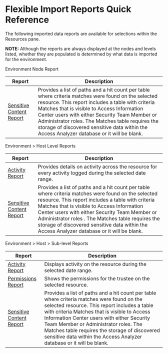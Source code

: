 # Flexible Import Reports Quick Reference

The following imported data reports are available for selections within the Resources pane.

**NOTE:** Although the reports are always displayed at the nodes and levels listed, whether they are
populated is determined by what data is imported for the environment.

Environment Node Report

| Report                                                                                                                                    | Description                                                                                                                                                                                                                                                                                                                                                                                                |
| ----------------------------------------------------------------------------------------------------------------------------------------- | ---------------------------------------------------------------------------------------------------------------------------------------------------------------------------------------------------------------------------------------------------------------------------------------------------------------------------------------------------------------------------------------------------------- |
| [Sensitive Content Report](/docs/accessinformationcenter/12.0/access/informationcenter/resourceaudit/flexibleimports/sensitivecontent.md) | Provides a list of paths and a hit count per table where criteria matches were found on the selected resource. This report includes a table with criteria Matches that is visible to Access Information Center users with either Security Team Member or Administrator roles. The Matches table requires the storage of discovered sensitive data within the Access Analyzer database or it will be blank. |

Environment > Host Level Reports

| Report                                                                                                                                    | Description                                                                                                                                                                                                                                                                                                                                                                                                 |
| ----------------------------------------------------------------------------------------------------------------------------------------- | ----------------------------------------------------------------------------------------------------------------------------------------------------------------------------------------------------------------------------------------------------------------------------------------------------------------------------------------------------------------------------------------------------------- |
| [Activity Report](/docs/accessinformationcenter/12.0/access/informationcenter/resourceaudit/flexibleimports/activity.md)                  | Provides details on activity across the resource for every activity logged during the selected date range.                                                                                                                                                                                                                                                                                                  |
| [Sensitive Content Report](/docs/accessinformationcenter/12.0/access/informationcenter/resourceaudit/flexibleimports/sensitivecontent.md) | Provides a list of paths and a hit count per table where criteria matches were found on the selected resource. This report includes a table with criteria Matches that is visible to Access Information Center users with either Security Team Member or Administrator roles . The Matches table requires the storage of discovered sensitive data within the Access Analyzer database or it will be blank. |

Environment > Host > Sub-level Reports

| Report                                                                                                                                    | Description                                                                                                                                                                                                                                                                                                                                                                                                |
| ----------------------------------------------------------------------------------------------------------------------------------------- | ---------------------------------------------------------------------------------------------------------------------------------------------------------------------------------------------------------------------------------------------------------------------------------------------------------------------------------------------------------------------------------------------------------- |
| [Activity Report](/docs/accessinformationcenter/12.0/access/informationcenter/resourceaudit/flexibleimports/activity.md)                  | Displays activity on the resource during the selected date range.                                                                                                                                                                                                                                                                                                                                          |
| [Permissions Report](/docs/accessinformationcenter/12.0/access/informationcenter/resourceaudit/flexibleimports/permissions.md)            | Shows the permissions for the trustee on the selected resource.                                                                                                                                                                                                                                                                                                                                            |
| [Sensitive Content Report](/docs/accessinformationcenter/12.0/access/informationcenter/resourceaudit/flexibleimports/sensitivecontent.md) | Provides a list of paths and a hit count per table where criteria matches were found on the selected resource. This report includes a table with criteria Matches that is visible to Access Information Center users with either Security Team Member or Administrator roles. The Matches table requires the storage of discovered sensitive data within the Access Analyzer database or it will be blank. |
